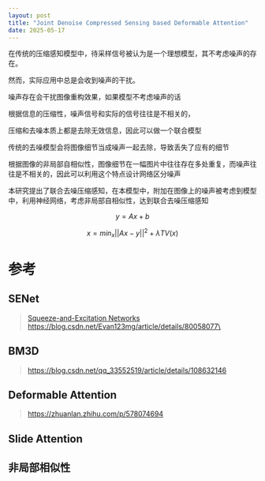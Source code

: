 ```yaml
---
layout: post
title: "Joint Denoise Compressed Sensing based Deformable Attention"
date: 2025-05-17
---
```


在传统的压缩感知模型中，待采样信号被认为是一个理想模型，其不考虑噪声的存在。


然而，实际应用中总是会收到噪声的干扰。

噪声存在会干扰图像重构效果，如果模型不考虑噪声的话

根据信息的压缩性，噪声信号和实际的信号往往是不相关的，

压缩和去噪本质上都是去除无效信息，因此可以做一个联合模型

传统的去噪模型会将图像细节当成噪声一起去除，导致丢失了应有的细节

根据图像的非局部自相似性，图像细节在一幅图片中往往存在多处重复，而噪声往往是不相关的，因此可以利用这个特点设计网络区分噪声

本研究提出了联合去噪压缩感知，在本模型中，附加在图像上的噪声被考虑到模型中，利用神经网络，考虑非局部自相似性，达到联合去噪压缩感知


$$
y=Ax+b
$$


$$
x=min_x||Ax-y||^2+\lambda TV(x)
$$


# 参考

## SENet
> [Squeeze-and-Excitation Networks](https://arxiv.org/pdf/1709.01507)\
> https://blog.csdn.net/Evan123mg/article/details/80058077\

## BM3D

> https://blog.csdn.net/qq_33552519/article/details/108632146

## Deformable Attention

> https://zhuanlan.zhihu.com/p/578074694

## Slide Attention




## 非局部相似性